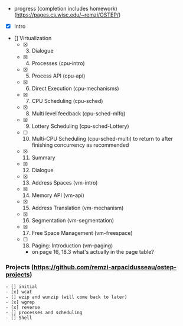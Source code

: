 - progress (completion includes homework) (https://pages.cs.wisc.edu/~remzi/OSTEP/)
- [x] Intro
- [] Virtualization
    - [x] 3. Dialogue
    - [x] 4. Processes (cpu-intro)
    - [x] 5. Process API (cpu-api)
    - [x] 6. Direct Execution (cpu-mechanisms)
    - [x] 7. CPU Scheduling (cpu-sched)
    - [x] 8. Multi level feedback (cpu-sched-mlfq)
    - [x] 9. Lottery Scheduling (cpu-sched-Lottery)
    - [ ] 10. Multi-CPU Scheduling (cpu-sched-multi) to return to after finishing concurrency as recommended
    - [x] 11. Summary
    - [x] 12. Dialogue
    - [x] 13. Address Spaces (vm-intro)
    - [x] 14. Memory API (vm-api)
    - [x] 15. Address Translation (vm-mechanism)
    - [x] 16. Segmentation (vm-segmentation)
    - [x] 17. Free Space Management (vm-freespace)
    - [ ] 18. Paging: Introduction (vm-paging)
        - on page 16, 18.3 what's actually in the page table?
### Projects (https://github.com/remzi-arpacidusseau/ostep-projects)
    - [] initial
    - [x] wcat
    - [] wzip and wunzip (will come back to later)
    - [x] wgrep
    - [x] reverse
    - [] processes and scheduling
    - [] Shell



